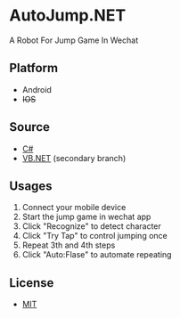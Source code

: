 # AutoJump.NET
A Robot For Jump Game In Wechat

## Platform
- Android
- ~~IOS~~
## Source

- [C#](https://github.com/experdot/AutoJump.NET)
- [VB.NET](https://github.com/experdot/AutoJump.NET/tree/secondary-vb) (secondary branch)

## Usages
1. Connect your mobile device
2. Start the jump game in wechat app
3. Click "Recognize" to detect character
4. Click "Try Tap" to control jumping once
5. Repeat 3th and 4th steps
6. Click "Auto:Flase" to automate repeating

## License
- [MIT](LICENSE)
